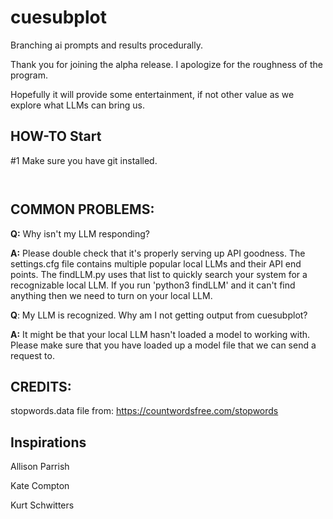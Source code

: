 # cuesubplot
Branching ai prompts and results procedurally.

Thank you for joining the alpha release. I apologize for the roughness of the program. 

Hopefully it will provide some entertainment, if not other value as we explore what LLMs can bring us. 

## HOW-TO Start

#1 Make sure you have git installed. 

<code> </code>



## COMMON PROBLEMS: 

**Q:** Why isn't my LLM responding? 

**A:** Please double check that it's properly serving up API goodness. 
The settings.cfg file contains multiple popular local LLMs and their API end points. 
The findLLM.py uses that list to quickly search your system for a recognizable local LLM.
If you run 'python3 findLLM' and it can't find anything then we need to turn on your local LLM.

**Q**: My LLM is recognized. Why am I not getting output from cuesubplot? 

**A:** It might be that your local LLM hasn't loaded a model to working with.
Please make sure that you have loaded up a model file that we can send a request to. 



## CREDITS: 

stopwords.data file from: 
https://countwordsfree.com/stopwords

## Inspirations

Allison Parrish 

Kate Compton

Kurt Schwitters
